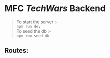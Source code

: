 # **MFC** *TechWars* **Backend** 

> To start the server :-    
```npm run dev```   
> To seed the db :-   
```npm run seed-db```

## **Routes:**

